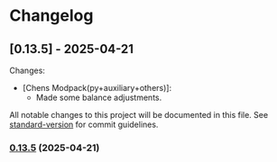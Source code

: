 # Changelog

## [0.13.5] - 2025-04-21
Changes:
  - [Chens Modpack(py+auxiliary+others)]: 
    - Made some balance adjustments.

All notable changes to this project will be documented in this file. See [standard-version](https://github.com/conventional-changelog/standard-version) for commit guidelines.

### [0.13.5](https://github.com/geekiechen/chens-tweak-mod/compare/v0.13.5...v0.13.5) (2025-04-21)